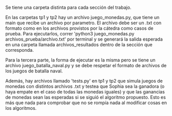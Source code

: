 Se tiene una carpeta distinta para cada sección del trabajo.

En las carpetas tp1 y tp2 hay un archivo juego_monedas.py, que tiene un main que recibe un archivo por parametro. El archivo debe ser un .txt con formato como en los archivos provistos por la cátedra como casos de prueba.
Para ejecutarlos, correr 'python3 juego_monedas.py archivos_prueba/archivo.txt' por terminal y se generará la salida esperada en una carpeta llamada archivos_resultados dentro de la sección que corresponda.

Para la tercera parte, la forma de ejecutar es la misma pero se tiene un archivo juego_batalla_naval.py y se debe respetar el formato de archivos de los juegos de batalla naval.

Además, hay archivos llamado 'tests.py' en tp1 y tp2 que simula juegos de monedas con distintos archivos .txt y testea que Sophia sea la ganadora (o haya empate en el caso de todas las monedas iguales) y que las ganancias de monedas sean las esperadas si se siguió el algoritmo propuesto. Esto es más que nada para comprobar que no se rompía nada al modificar cosas en los algoritmos. 
